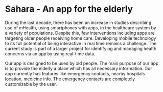 # Sahara - An app for the elderly
 
During the last decade, there has been an increase in studies describing use of mHealth, using smartphones with apps, in the healthcare system by a variety of populations. Despite this, few interventions including apps are targeting older people receiving home care. Developing mobile technology to its full potential of being interactive in real time remains a challenge. The current study is part of a larger project for identifying and managing health concerns via an app by using real-time data.

Our app is designed to be used by old people. The main purpose of our app is to provide the elderly a place which has all necessary information. Our app currently has features like emergency contacts, nearby hospitals location, medicine info. The emergency contacts are completely customizable by the user.
